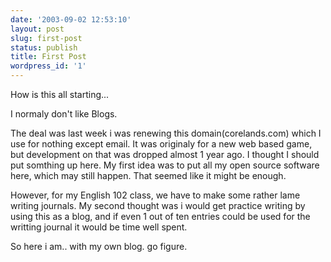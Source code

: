 ```yaml
---
date: '2003-09-02 12:53:10'
layout: post
slug: first-post
status: publish
title: First Post
wordpress_id: '1'
---
```


How is this all starting...  

  

I normaly don't like Blogs.  

  

The deal was last week i was renewing this domain(corelands.com) which I use for nothing except email.  It was originaly for a new web based game, but development on that was dropped almost 1 year ago.  I thought I should put somthing up here.  My first idea was to put all my open source software here, which may still happen.  That seemed like it might be enough.  

  

However, for my English 102 class, we have to make some rather lame writing journals.  My second thought was i would get practice writing by using this as a blog, and if even 1 out of ten entries could be used for the writting journal it would be time well spent.  

  

So here i am.. with my own blog. go figure.  

  


